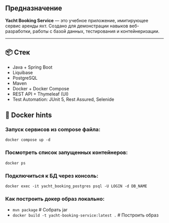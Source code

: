 ## Предназначение

**Yacht Booking Service** — это учебное приложение, имитирующее сервис аренды яхт. Создано для демонстрации навыков веб-разработки, работы с базой данных, тестирования и контейнеризации.

---

## 📦 Стек

- Java + Spring Boot
- Liquibase
- PostgreSQL
- Maven
- Docker + Docker Compose
- REST API + Thymeleaf (UI)
- Test Automation: JUnit 5, Rest Assured, Selenide

## 🐳 Docker hints
### Запуск сервисов из compose файла:
```docker compose up -d```

### Посмотреть список запущенных контейнеров:
```docker ps```

### Подключиться к БД через консоль:
```docker exec -it yacht_booking_postgres psql -U LOGIN -d DB_NAME```

### Как построить докер образ локально:
- ```mvn package``` # Собрать jar
- ```docker build -t yacht-booking-service:latest .``` # Построить образ
